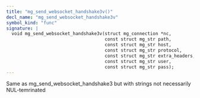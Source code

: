 ```yaml
---
title: "mg_send_websocket_handshake3v()"
decl_name: "mg_send_websocket_handshake3v"
symbol_kind: "func"
signature: |
  void mg_send_websocket_handshake3v(struct mg_connection *nc,
                                     const struct mg_str path,
                                     const struct mg_str host,
                                     const struct mg_str protocol,
                                     const struct mg_str extra_headers,
                                     const struct mg_str user,
                                     const struct mg_str pass);
---
```


Same as mg_send_websocket_handshake3 but with strings not necessarily
NUL-temrinated 

